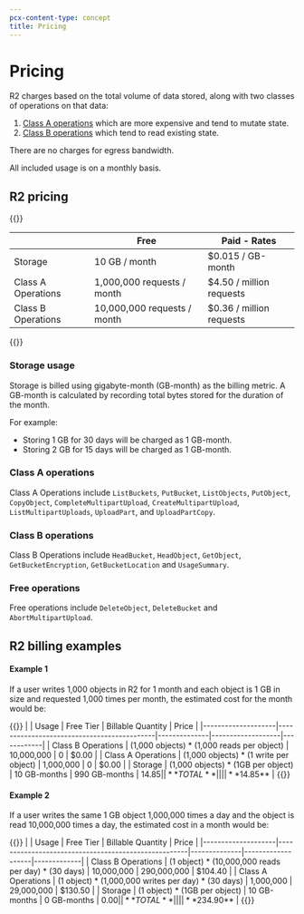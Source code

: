 ```yaml
---
pcx-content-type: concept
title: Pricing
---
```


# Pricing

R2 charges based on the total volume of data stored, along with two classes of operations on that data:

1. [Class A operations](#class-a-operations) which are more expensive and tend to mutate state. 
2. [Class B operations](#class-b-operations) which tend to read existing state.
 
There are no charges for egress bandwidth.

All included usage is on a monthly basis.

## R2 pricing

{{<table-wrap>}}

|                    | Free                         | Paid - Rates                       | 
| ------------------ | ---------------------------- | ---------------------------------- |
| Storage            | 10 GB / month                | $0.015 / GB-month                  |
| Class A Operations | 1,000,000 requests / month   | $4.50 / million requests           | 
| Class B Operations | 10,000,000 requests / month  | $0.36 / million requests           | 

{{</table-wrap>}}

### Storage usage

Storage is billed using gigabyte-month (GB-month) as the billing metric. A GB-month is calculated by recording total bytes stored for the duration of the month. 

For example:

* Storing 1 GB for 30 days will be charged as 1 GB-month.
* Storing 2 GB for 15 days will be charged as 1 GB-month.

### Class A operations

Class A Operations include `ListBuckets`, `PutBucket`, `ListObjects`, `PutObject`, `CopyObject`, `CompleteMultipartUpload`, `CreateMultipartUpload`, `ListMultipartUploads`, `UploadPart`, and `UploadPartCopy`.

### Class B operations

Class B Operations include `HeadBucket`, `HeadObject`, `GetObject`, `GetBucketEncryption`, `GetBucketLocation` and `UsageSummary`.

### Free operations

Free operations include `DeleteObject`, `DeleteBucket` and `AbortMultipartUpload`.

## R2 billing examples

#### Example 1

If a user writes 1,000 objects in R2 for 1 month and each object is 1 GB in size and requested 1,000 times per month, the estimated cost for the month would be:

{{<table-wrap>}}
|                    | Usage                                      | Free Tier    | Billable Quantity | Price      |
|--------------------|--------------------------------------------|--------------|-------------------|------------|
| Class B Operations | (1,000 objects) * (1,000 reads per object) |   10,000,000 |                 0 |      $0.00 |
| Class A Operations | (1,000 objects) * (1 write per object)     |    1,000,000 |                 0 |      $0.00 |
| Storage            | (1,000 objects) * (1GB per object)         | 10 GB-months |     990 GB-months |     $14.85 |
| **TOTAL**          |                                            |              |                   | **$14.85** |
{{</table-wrap>}}

#### Example 2

If a user writes the same 1 GB object 1,000,000 times a day and the object is read 10,000,000 times a day, the estimated cost in a month would be: 

{{<table-wrap>}}
|                    | Usage                                               | Free Tier    | Billable Quantity | Price       |
|--------------------|-----------------------------------------------------|--------------|-------------------|-------------|
| Class B Operations | (1 object) * (10,000,000 reads per day) * (30 days) |   10,000,000 |       290,000,000 |     $104.40 |
| Class A Operations | (1 object) * (1,000,000 writes per day) * (30 days) |    1,000,000 |        29,000,000 |     $130.50 |
| Storage            | (1 object) * (1GB per object)                       | 10 GB-months |       0 GB-months |        $0.00 |
| **TOTAL**          |                                                     |              |                   | **$234.90** |
{{</table-wrap>}}
